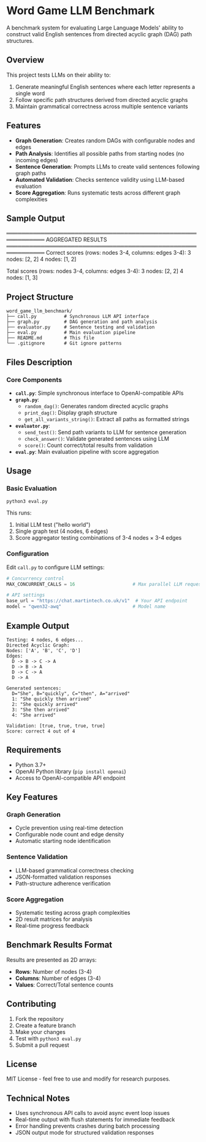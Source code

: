 # Word Game LLM Benchmark

A benchmark system for evaluating Large Language Models' ability to construct valid English sentences from directed acyclic graph (DAG) path structures.

## Overview

This project tests LLMs on their ability to:
1. Generate meaningful English sentences where each letter represents a single word
2. Follow specific path structures derived from directed acyclic graphs
3. Maintain grammatical correctness across multiple sentence variants

## Features

- **Graph Generation**: Creates random DAGs with configurable nodes and edges
- **Path Analysis**: Identifies all possible paths from starting nodes (no incoming edges)
- **Sentence Generation**: Prompts LLMs to create valid sentences following graph paths
- **Automated Validation**: Checks sentence validity using LLM-based evaluation
- **Score Aggregation**: Runs systematic tests across different graph complexities

## Sample Output

════════════════════════════════════════════════════════════
AGGREGATED RESULTS
════════════════════════════════════════════════════════════
Correct scores (rows: nodes 3-4, columns: edges 3-4):
  3 nodes: [2, 2]
  4 nodes: [1, 2]

Total scores (rows: nodes 3-4, columns: edges 3-4):
  3 nodes: [2, 2]
  4 nodes: [1, 3]
  
## Project Structure

```
word_game_llm_benchmark/
├── call.py          # Synchronous LLM API interface
├── graph.py         # DAG generation and path analysis
├── evaluator.py     # Sentence testing and validation
├── eval.py          # Main evaluation pipeline
├── README.md        # This file
└── .gitignore       # Git ignore patterns
```

## Files Description

### Core Components

- **`call.py`**: Simple synchronous interface to OpenAI-compatible APIs
- **`graph.py`**: 
  - `random_dag()`: Generates random directed acyclic graphs
  - `print_dag()`: Display graph structure
  - `get_all_variants_string()`: Extract all paths as formatted strings
- **`evaluator.py`**:
  - `send_test()`: Send path variants to LLM for sentence generation
  - `check_answer()`: Validate generated sentences using LLM
  - `score()`: Count correct/total results from validation
- **`eval.py`**: Main evaluation pipeline with score aggregation

## Usage

### Basic Evaluation
```bash
python3 eval.py
```

This runs:
1. Initial LLM test ("hello world")
2. Single graph test (4 nodes, 6 edges)
3. Score aggregator testing combinations of 3-4 nodes × 3-4 edges

### Configuration

Edit `call.py` to configure LLM settings:
```python
# Concurrency control
MAX_CONCURRENT_CALLS = 16                     # Max parallel LLM requests

# API settings
base_url = "https://chat.martintech.co.uk/v1"  # Your API endpoint
model = "qwen32-awq"                          # Model name
```

## Example Output

```
Testing: 4 nodes, 6 edges...
Directed Acyclic Graph:
Nodes: ['A', 'B', 'C', 'D']
Edges:
  D -> B -> C -> A
  D -> B -> A
  D -> C -> A
  D -> A

Generated sentences:
  D="She", B="quickly", C="then", A="arrived"
  1: "She quickly then arrived"
  2: "She quickly arrived"
  3: "She then arrived"
  4: "She arrived"

Validation: [true, true, true, true]
Score: correct 4 out of 4
```

## Requirements

- Python 3.7+
- OpenAI Python library (`pip install openai`)
- Access to OpenAI-compatible API endpoint

## Key Features

### Graph Generation
- Cycle prevention using real-time detection
- Configurable node count and edge density
- Automatic starting node identification

### Sentence Validation
- LLM-based grammatical correctness checking
- JSON-formatted validation responses
- Path-structure adherence verification

### Score Aggregation
- Systematic testing across graph complexities
- 2D result matrices for analysis
- Real-time progress feedback

## Benchmark Results Format

Results are presented as 2D arrays:
- **Rows**: Number of nodes (3-4)
- **Columns**: Number of edges (3-4)
- **Values**: Correct/Total sentence counts

## Contributing

1. Fork the repository
2. Create a feature branch
3. Make your changes
4. Test with `python3 eval.py`
5. Submit a pull request

## License

MIT License - feel free to use and modify for research purposes.

## Technical Notes

- Uses synchronous API calls to avoid async event loop issues
- Real-time output with flush statements for immediate feedback
- Error handling prevents crashes during batch processing
- JSON output mode for structured validation responses
